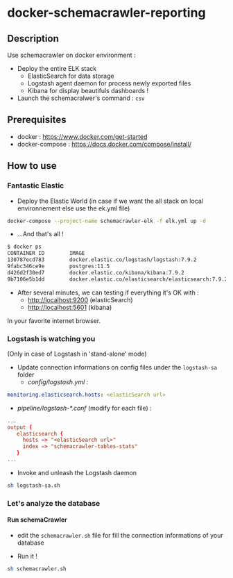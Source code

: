 # docker-schemacrawler-reporting

## Description

Use schemacrawler on docker environment :

* Deploy the entire ELK stack
  * ElasticSearch for data storage
  * Logstash agent daemon for process newly exported files
  * Kibana for display beautifuls dashboards !
* Launch the schemacralwer's command : `csv`

## Prerequisites

* docker : <https://www.docker.com/get-started>
* docker-compose : <https://docs.docker.com/compose/install/>

## How to use

### Fantastic Elastic

* Deploy the Elastic World (in case if we want the all stack on local environnement else use the ek.yml file)

```sh
docker-compose --project-name schemacrawler-elk -f elk.yml up -d
```

* ...And that's all !

```sh
$ docker ps
CONTAINER ID        IMAGE                                                 COMMAND                  CREATED             STATUS              PORTS                              NAMES
130787ecd783        docker.elastic.co/logstash/logstash:7.9.2             "/usr/local/bin/dock…"   About an hour ago   Up 41 minutes       5044/tcp, 9600/tcp                 logstash
9fabc346ce9e        postgres:11.5                                         "docker-entrypoint.s…"   3 hours ago         Up 35 minutes       0.0.0.0:5432->5432/tcp             optisee_optisee-postgresql_1
d426d2f30ed7        docker.elastic.co/kibana/kibana:7.9.2                 "/usr/local/bin/dumb…"   2 days ago          Up 41 minutes       0.0.0.0:5601->5601/tcp             kibana
9b7106e5b1dd        docker.elastic.co/elasticsearch/elasticsearch:7.9.2   "/tini -- /usr/local…"   3 days ago          Up 41 minutes       0.0.0.0:9200->9200/tcp, 9300/tcp   elasticsearch
```

* After several minutes, we can testing if everything it's OK with :
  * <http://localhost:9200> (elasticSearch)
  * <http://localhost:5601> (kibana)

In your favorite internet browser.

### Logstash is watching you

(Only in case of Logstash in 'stand-alone' mode)

* Update connection informations on config files under the `logstash-sa` folder
  * *config/logstash.yml* :

```yml
monitoring.elasticsearch.hosts: <elasticSearch url>
```

  * *pipeline/logstash-\*.conf* (modify for each file) :

```conf
...
output {
   elasticsearch {
     hosts => "<elasticSearch url>"
     index => "schemacrawler-tables-stats"
   }
...
```

* Invoke and unleash the Logstash daemon

```sh
sh logstash-sa.sh
```

### Let's analyze the database

#### Run schemaCrawler

* edit the `schemacrawler.sh` file for fill the connection informations of your database

* Run it !

```sh
sh schemacrawler.sh
```
